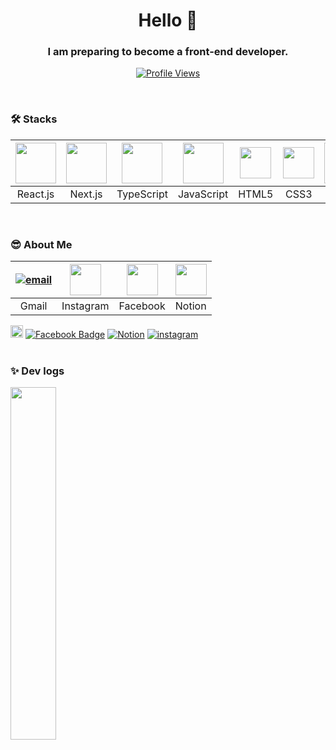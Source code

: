 <h1 align="center">Hello 👋</h1>
<h3 align="center">I am preparing to become a front-end developer.</h3>
<p align="center">
  <a href="https://hits.seeyoufarm.com">
    <img src="https://hits.seeyoufarm.com/api/count/incr/badge.svg?url=https%3A%2F%2Fgithub.com%2Fchangwooyu1213%40gmail.com&count_bg=%2379C83D&title_bg=%23555555&icon=&icon_color=%23E7E7E7&title=ProfileViews&edge_flat=false" alt="Profile Views" />
  </a>
</p>


<br>

### 🛠️ Stacks 

| <img src="https://techstack-generator.vercel.app/react-icon.svg" width="65" height="65" /> |<img src="https://camo.githubusercontent.com/61135e092352a622c04c8564bc958cc757cc15909fb8499c01e6ab69d520da85/68747470733a2f2f736b696c6c69636f6e732e6465762f69636f6e733f693d6e6578746a73" width="65" height="65" /> | <img src="https://techstack-generator.vercel.app/ts-icon.svg" width="65" height="65"/> | <img src="https://techstack-generator.vercel.app/js-icon.svg" width="65" height="65"/> | <img src="https://cdn-icons-png.freepik.com/256/15474/15474213.png?ga=GA1.2.1015079129.1720872111&semt=ais_hybrid" width="50" height="50" /> | <img src="https://cdn-icons-png.freepik.com/256/11516/11516361.png?ga=GA1.2.1015079129.1720872111&semt=ais_hybrid" width="50" height="50" /> | <img src="https://techstack-generator.vercel.app/github-icon.svg" width="65" height="65" /> | <img src="https://user-images.githubusercontent.com/25181517/192108372-f71d70ac-7ae6-4c0d-8395-51d8870c2ef0.png" width="65" height="65" /> |
| :---: | :---: | :---: | :---: | :---: | :---: | :---: | :---: |
| React.js | Next.js | TypeScript | JavaScript | HTML5 | CSS3 | GitHub | Git |

<br>

### 😎 About Me

| [![email](https://cdn-icons-png.flaticon.com/512/5968/5968534.png)](changwooyu1213@gmail.com) |<img src="https://cdn-icons-png.freepik.com/256/1384/1384063.png?ga=GA1.2.1015079129.1720872111&semt=ais_hybrid" width="50" height="50" /> | <img src="https://cdn-icons-png.freepik.com/256/5968/5968764.png?ga=GA1.1.1015079129.1720872111&semt=ais_hybrid" width="50" height="50"/> | <img src="https://cdn.digitaltoday.co.kr/news/photo/202008/244369_212315_639.jpg" width="50" height="50"/> |
| :---: | :---: | :---: | :---: |
| Gmail | Instagram | Facebook | Notion |


<img src="https://img.shields.io/badge/Gmail-d14836?style=flat-square&logo=Gmail&logoColor=white" alt="Gmail Badge" height="20"/> <a href="https://www.facebook.com/https://www.facebook.com/profile.php?id=100008436759642"><img src="https://img.shields.io/badge/Facebook-1877F2?style=flat-square&logo=facebook&logoColor=white" alt="Facebook Badge"></a> [![Notion](https://img.shields.io/badge/Notion-000000?style=flat-square&logo=notion&logoColor=white)](https://www.notion.so/[https://www.notion.so/bdb4c9a224344462aef3a99df676513c]) <a href="https://www.instagram.com/yu__ckd/"><img src="https://i.ibb.co/Yp2CZjW/instarr.png" alt="instagram" border="0"></a><br />
<br>

### ✨ Dev logs

<a href="https://github.com/anuraghazra/github-readme-stats">
    <img src="https://github-readme-stats.vercel.app/api/top-langs/?username=changwoo-yu&layout=donut&show_icons=true&theme=material-palenight&hide_border=true&bg_color=20232a&icon_color=58A6FF&text_color=fff&title_color=58A6FF&count_private=true&exclude_repo=Face-Transfer-Application" width=38% />
</a>    


